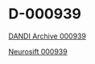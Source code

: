 # D-000939

[DANDI Archive 000939](https://dandiarchive.org/dandiset/000939/0.240327.2229)

[Neurosift 000939](https://neurosift.app/?p=/dandiset&dandisetId=000939&dandisetVersion=0.240327.2229)
